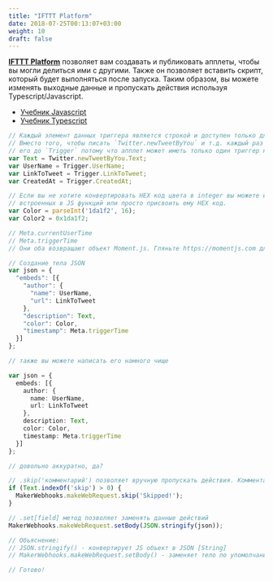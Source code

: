```yaml
---
title: "IFTTT Platform"
date: 2018-07-25T00:13:07+03:00
weight: 10
draft: false
---
```

[**IFTTT Platform**](https://platform.ifttt.com/maker) позволяет вам создавать и публиковать апплеты, чтобы вы могли делиться ими с другими. Также он позволяет вставить скрипт, который будет выполняться после запуска. Таким образом, вы можете изменять выходные данные и пропускать действия используя Typescript/Javascript.

* [Учебник Javascript](https://learnxinyminutes.com/docs/ru-ru/javascript-ru/)
* [Учебник Typescript](https://learnxinyminutes.com/docs/ru-ru/typescript-ru/)

```typescript hljs
// Каждый элемент данных триггера является строкой и доступен только для чтения, без исключений.
// Вместо того, чтобы писать `Twitter.newTweetByYou` и т.д. каждый раз вы можете сократить
// его до `Trigger` потому что апплет может иметь только один триггер на данный момент.
var Text = Twitter.newTweetByYou.Text;
var UserName = Trigger.UserName;
var LinkToTweet = Trigger.LinkToTweet;
var CreatedAt = Trigger.CreatedAt;

// Если вы не хотите конвертировать HEX код цвета в integer вы можете использовать одну из
// встроенных в JS функций или просто присвоить ему HEX код.
var Color = parseInt('1da1f2', 16);
var Color2 = 0x1da1f2;

// Meta.currentUserTime
// Meta.triggerTime
// Они оба возвращают объект Moment.js. Гляньте https://momentjs.com для дополнительной информации ;)

// Создание тела JSON
var json = {
  "embeds": [{
    "author": {
      "name": UserName,
      "url": LinkToTweet
    },
    "description": Text,
    "color": Color,
    "timestamp": Meta.triggerTime
  }]
};

// также вы можете написать его намного чище

var json = {
  embeds: [{
    author: {
      name: UserName,
      url: LinkToTweet
    },
    description: Text,
    color: Color,
    timestamp: Meta.triggerTime
  }]
};

// довольно аккуратно, да?

// .skip('комментарий') позволяет вручную пропускать действия. Комментарий будет отображаться в логах как причина..
if (Text.indexOf('skip') > 0) {
  MakerWebhooks.makeWebRequest.skip('Skipped!');
}

// .set[field] метод позволяет заменять данные действий
MakerWebhooks.makeWebRequest.setBody(JSON.stringify(json));

// Объяснение:
// JSON.stringify() - конвертирует JS объект в JSON [String]
// MakerWebhooks.makeWebRequest.setBody() - заменяет тело по упомолчанию на пользовательское

// Готово!
```

